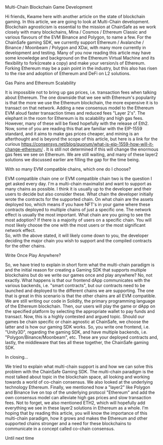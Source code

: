 Multi-Chain Blockchain Game Development 

Hi friends, Kwame here with another article on the state of blockchain gaming. In this article, we are going to look at Multi-Chain development. Blockchain agnosticism is essential to the mission at ChainSafe as we work closely with many blockchains, Mina / Cosmos / Ethereum Classic and various flavours of the EVM Binance and Polygon, to name a few. For the ChainSafe gaming SDK, we currently support Ethereum / Avalanche / Binance / Moonbeam / Polygon and XDai, with many more currently in development and testing. Many of you now reading this article may have some knowledge and background on the Ethereum Virtual Machine and its flexibility to fork(create a copy) and make your version/s of Ethereum. Forking Ethereum may be a pain point in the industry, but this also has risen to the rise and adoption of Ethereum and DeFi on L2 solutions.


Gas Pains and Ethereum Scalability 

It is impossible not to bring up gas prices, i.e. transaction fees when talking about Ethereum. The one downside that we see with Ethereum's popularity is that the more we use the Ethereum blockchain, the more expensive it is to transact on that network. Adding a new consensus model to the Ethereum EVM aloud faster transaction times and reduced fees "Layer 2's". The elephant in the room for Ethereum is its scalability and high gas fees. However, many of these will be fixed hopefully with the release of Eth2.  Now, some of you are reading this that are familiar with the EIP-1559 standard, and it aims to make gas prices cheaper, and mining is an afterthought and is beyond the scope of this article, but here is a link for the curious https://consensys.net/blog/quorum/what-is-eip-1559-how-will-it-change-ethereum/  . It is still not determined if this will change the enormous gas fees we see on Ethereum. We are still waiting, and many of these layer2 solutions we discussed earlier are filling the gap for the time being. 

With so many EVM compatible chains, which one do I choose?

EVM compatible chain one or EVM compatible chain two is the question I get asked every day. I'm a multi-chain maximalist and want to support as many chains as possible. I think it is usually up to the developer and their users to decide but also consider these. 
What chain the developer initially wrote the contracts for the supported chain.
On what chain are the assets deployed too, which means if you have NFT's in your game where these contracts deployed to multiple chains of just a specific one.
The network effect is usually the most important. What chain are you going to see the most adoption?  If there is a majority of users on a specific chain. You will most likely choose the one with the most users or the most significant network effect.  
So, with the above stated, it will likely come down to you, the developer deciding the major chain you wish to support and the compiled contracts for the other chains.

Write Once Play Anywhere?

So, we have tried to explain in short form what the multi-chain paradigm is and the initial reason for creating a Gaming SDK that supports multiple blockchains but do we write our games once and play anywhere? No, not exactly. What happens is that our frontend dApp communicates with the various backends, i.e. "smart contracts", but our contracts need to be launched and deployed to the different chains we are supporting. The one that is great in this scenario is that the other chains are all EVM compatible. We are still writing our code in Solidity, the primary programming language of the Ethereum blockchain. Then, our users will play the game or dApp on the specified platform by selecting the appropriate wallet to pay funds and transact. Now, this is a highly contested and argued topic. Should our games be chain specific or chain agnostic at ChainSafe, we choose the latter and is how our gaming SDK works. So, you write one frontend, i.e. "Unity3D", regarding the gaming SDK, and have multiple backends, i.e. "Polygon/Binance/Moonbeam", etc. These are your deployed contracts and, lastly, the middleware that ties all these together, the ChainSafe gaming SDK.

In closing...

We tried to explain what multi-chain support is and how we can solve this problem with the ChainSafe Gaming SDK. The multi-chain paradigm is the most talked about topic in the blockchain space, all looking and working towards a world of co-chain consensus. We also looked at the underlying technology Ethereum. Finally, we mentioned how a "layer2" like Polygon and Binance live on top of the underlying protocol "Ethereum" and add the own consensus model can alleviate high gas prices and slow transaction fees.  Not to forget, we also mentioned ETH2, which will hopefully add everything we see in these layer2 solutions in Ethereum as a whole. I'm hoping that by reading this article, you will know the importance of this multi-chain paradigm, how it grows and makes the Ethereum and other supported chains stronger and a need for these blockchains to communicate in a concept called co-chain consensus.

Until next time
 
